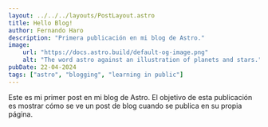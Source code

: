 ```yaml
---
layout: ../../../layouts/PostLayout.astro
title: Hello Blog!
author: Fernando Haro
description: "Primera publicación en mi blog de Astro."
image:
    url: "https://docs.astro.build/default-og-image.png"
    alt: "The word astro against an illustration of planets and stars."
pubDate: 22-04-2024
tags: ["astro", "blogging", "learning in public"]
---
```


Este es mi primer post en mi blog de Astro. El objetivo de esta publicación
es mostrar cómo se ve un post de blog cuando se publica en su propia página.
